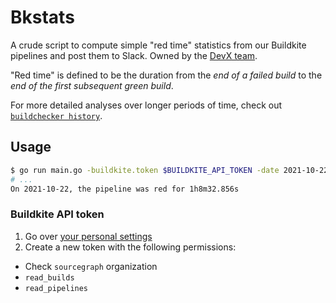 # Bkstats

A crude script to compute simple "red time" statistics from our Buildkite pipelines and post them to Slack.
Owned by the [DevX team](https://handbook.sourcegraph.com/departments/product-engineering/engineering/enablement/dev-experience).

"Red time" is defined to be the duration from the _end of a failed build_ to the _end of the first subsequent green build_.

For more detailed analyses over longer periods of time, check out [`buildchecker history`](../buildchecker/README.md#history).

## Usage

```sh
$ go run main.go -buildkite.token $BUILDKITE_API_TOKEN -date 2021-10-22 -buildkite.pipeline sourcegraph
# ...
On 2021-10-22, the pipeline was red for 1h8m32.856s
```

### Buildkite API token

1. Go over [your personal settings](https://buildkite.com/user/api-access-tokens)
2. Create a new token with the following permissions:

- Check `sourcegraph` organization
- `read_builds`
- `read_pipelines`
